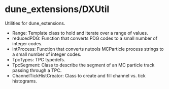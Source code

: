 # dune_extensions/DXUtil

Utilities for dune_extensions.

* Range: Template class to hold and iterate over a range of values.
* reducedPDG: Function that converts PDG codes to a small number of integer codes.
* intProcess: Function that converts nutools MCParticle process strings to a small number of integer codes.
* TpcTypes: TPC typedefs.
* TpcSegment: Class to describe the segment of an MC particle track passing through a TPC.
* ChannelTickHistCreator: Class to create and fill channel vs. tick histograms.

